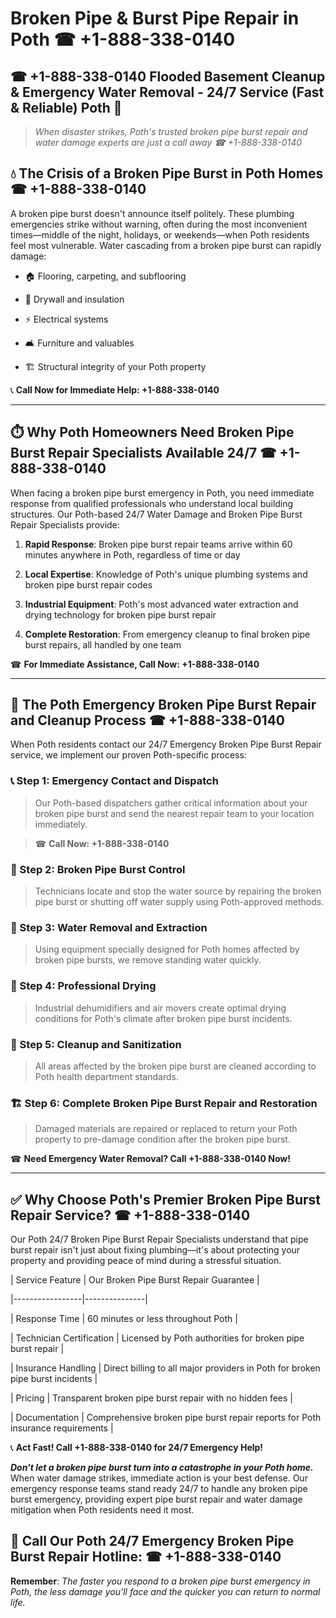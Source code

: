 # Broken Pipe & Burst Pipe Repair in Poth ☎ +1-888-338-0140  
## ☎ +1-888-338-0140 Flooded Basement Cleanup & Emergency Water Removal - 24/7 Service (Fast & Reliable) Poth 🚨  

> *When disaster strikes, Poth's trusted broken pipe burst repair and water damage experts are just a call away ☎ +1-888-338-0140*  

## 💧 The Crisis of a Broken Pipe Burst in Poth Homes ☎ +1-888-338-0140  

A broken pipe burst doesn't announce itself politely. These plumbing emergencies strike without warning, often during the most inconvenient times—middle of the night, holidays, or weekends—when Poth residents feel most vulnerable. Water cascading from a broken pipe burst can rapidly damage:  

* 🏠 Flooring, carpeting, and subflooring  
* 🧱 Drywall and insulation  
* ⚡ Electrical systems  
* 🛋️ Furniture and valuables  
* 🏗️ Structural integrity of your Poth property  

📞 **Call Now for Immediate Help: +1-888-338-0140**  

---  

## ⏱️ Why Poth Homeowners Need Broken Pipe Burst Repair Specialists Available 24/7 ☎ +1-888-338-0140  

When facing a broken pipe burst emergency in Poth, you need immediate response from qualified professionals who understand local building structures. Our Poth-based 24/7 Water Damage and Broken Pipe Burst Repair Specialists provide:  

1. **Rapid Response**: Broken pipe burst repair teams arrive within 60 minutes anywhere in Poth, regardless of time or day  
2. **Local Expertise**: Knowledge of Poth's unique plumbing systems and broken pipe burst repair codes  
3. **Industrial Equipment**: Poth's most advanced water extraction and drying technology for broken pipe burst repair  
4. **Complete Restoration**: From emergency cleanup to final broken pipe burst repairs, all handled by one team  

☎ **For Immediate Assistance, Call Now: +1-888-338-0140**  

---  

## 🔧 The Poth Emergency Broken Pipe Burst Repair and Cleanup Process ☎ +1-888-338-0140  

When Poth residents contact our 24/7 Emergency Broken Pipe Burst Repair service, we implement our proven Poth-specific process:  

### 📞 Step 1: Emergency Contact and Dispatch  
> Our Poth-based dispatchers gather critical information about your broken pipe burst and send the nearest repair team to your location immediately.  
> ☎ **Call Now: +1-888-338-0140**  

### 🚿 Step 2: Broken Pipe Burst Control  
> Technicians locate and stop the water source by repairing the broken pipe burst or shutting off water supply using Poth-approved methods.  

### 🌊 Step 3: Water Removal and Extraction  
> Using equipment specially designed for Poth homes affected by broken pipe bursts, we remove standing water quickly.  

### 💨 Step 4: Professional Drying  
> Industrial dehumidifiers and air movers create optimal drying conditions for Poth's climate after broken pipe burst incidents.  

### 🧼 Step 5: Cleanup and Sanitization  
> All areas affected by the broken pipe burst are cleaned according to Poth health department standards.  

### 🏗️ Step 6: Complete Broken Pipe Burst Repair and Restoration  
> Damaged materials are repaired or replaced to return your Poth property to pre-damage condition after the broken pipe burst.  

☎ **Need Emergency Water Removal? Call +1-888-338-0140 Now!**  

---  

## ✅ Why Choose Poth's Premier Broken Pipe Burst Repair Service? ☎ +1-888-338-0140  

Our Poth 24/7 Broken Pipe Burst Repair Specialists understand that pipe burst repair isn't just about fixing plumbing—it's about protecting your property and providing peace of mind during a stressful situation.  

| Service Feature | Our Broken Pipe Burst Repair Guarantee |  
|-----------------|---------------|  
| Response Time | 60 minutes or less throughout Poth |  
| Technician Certification | Licensed by Poth authorities for broken pipe burst repair |  
| Insurance Handling | Direct billing to all major providers in Poth for broken pipe burst incidents |  
| Pricing | Transparent broken pipe burst repair with no hidden fees |  
| Documentation | Comprehensive broken pipe burst repair reports for Poth insurance requirements |  

📞 **Act Fast! Call +1-888-338-0140 for 24/7 Emergency Help!**  

***Don't let a broken pipe burst turn into a catastrophe in your Poth home.*** When water damage strikes, immediate action is your best defense. Our emergency response teams stand ready 24/7 to handle any broken pipe burst emergency, providing expert pipe burst repair and water damage mitigation when Poth residents need it most.  

## 📱 Call Our Poth 24/7 Emergency Broken Pipe Burst Repair Hotline: ☎ +1-888-338-0140  

**Remember**: *The faster you respond to a broken pipe burst emergency in Poth, the less damage you'll face and the quicker you can return to normal life.*